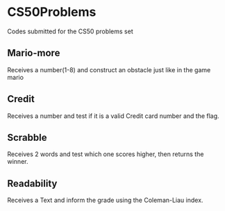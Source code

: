 # CS50Problems
Codes submitted for the CS50 problems set

## Mario-more

Receives a number(1-8) and construct an obstacle just like in the game mario

## Credit

Receives a number and test if it is a valid Credit card number and the flag.

## Scrabble

Receives 2 words and test which one scores higher, then returns the winner.

## Readability

Receives a Text and inform the grade using the Coleman-Liau index.
